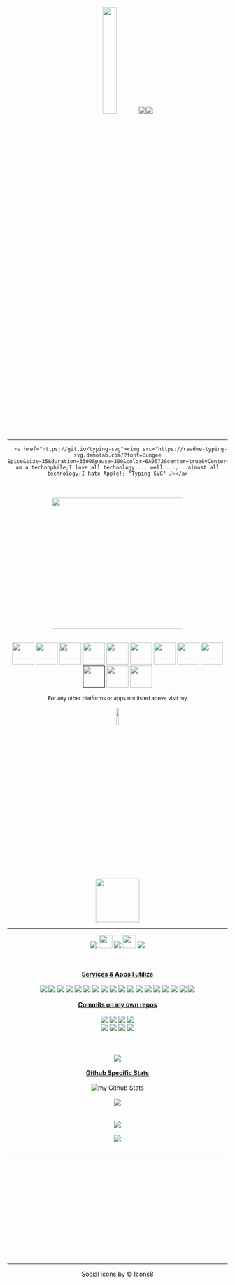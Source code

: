   <div align=center>
        <img src="https://paulsybrandy.com/images/newest-neocube-logo.png" width="25%">
        <img src="https://paulsybrandy.com/images/100x100_spacer.png"><img src="https://paulsybrandy.com/images/newest-neocube-logo-alt-circular.png">
        </div>
        <hr>
  <div align=center>
      
      <a href="https://git.io/typing-svg"><img src="https://readme-typing-svg.demolab.com/?font=Bungee Spice&size=35&duration=3500&pause=300&color=6A0572&center=true&vCenter=true&width=500&lines=Hi%2C+I+am+Neocube;Welcome+to+My+Profile;I am a technophile;I love all technology;... well ...;...almost all technology;I hate Apple!; "Typing SVG" /></a>
      
  </div>
  <div align=center><br><br>
  <img src="https://paulsybrandy.com/images/connect-with-me.png" width=300><br><br>
   
<a href="https://www.deviantart.com/paulneocube" target="_blank"><img src="https://paulsybrandy.com/images/icons8-deviantart-100.png" width="50"></a>
<a href="https://discord.com/users/1080950833950244936" target="_blank"><img src="https://paulsybrandy.com/images/icons8-discord-new-100.png" width="50"></a>
<a href="https://www.goodreads.com/paulsybrandy" target="_blank"><img src="https://paulsybrandy.com/images/icons8-goodreads-100.png" width="50"></a>
<a href="https://web.groupme.com/contact/105795312/4YtQ8knY" target="_blank"><img src="https://paulsybrandy.com/images/icons8-group-me-100.png" width="50"></a>
<a href="http://instagram.com/pgsybrandy" target="_blank"><img src="https://paulsybrandy.com/images/icons8-instagram-100.png" width="50"></a>
<a href="https://www.linkedin.com/in/paulgsybrandy" target="_blank"><img src="https://paulsybrandy.com/images/icons8-linkedin-100.png" width="50"></a>
<a href="https://paulneocube.notion.site/Paul-Sybrandy-aka-NEOCUBE-751c7e2c96ad45e58c629f6771dca38e" target="_blank"><img src="https://paulsybrandy.com/images/icons8-notion-100.png" width="50"></a>
<a href="https://www.reddit.com/user/Paulsybrandy1980" target="_blank"><img src="https://paulsybrandy.com/images/icons8-reddit-100.png" width="50"></a>
<a href="https://t.me/PGSybrandy" target="_blank"><img src="https://paulsybrandy.com/images/icons8-telegram-app-100.png" width="50"></a>
<a href="" target="_blank"><img src="https://paulsybrandy.com/images/icons8-viber-100.png" width="50"></a>
<a href="weixin://dl/chat?paulneocube" target="_blank"><img src="https://paulsybrandy.com/images/icons8-wechat-100.png" width="50"></a>
<a href="https://wa.me/15703350105" target="_blank"><img src="https://paulsybrandy.com/images/icons8-whatsapp-100.png" width="50"></a><br>
<p style="color: black; font-size: 12px">For any other platforms or apps not listed above visit my<br><br>
<img src="https://paulsybrandy.com/images/down.gif" width="10%"><br>
<a href="https://dot.cards/pgsybrandy" target="_blank"><img src="https://paulsybrandy.com/images/link-in-bio-new-rounded.png" width="100"></a>
</div>
<hr>
<div align=center>
  
<img src="https://img.shields.io/badge/approved_by-neocube-green">
<img src="https://paulsybrandy.com/images/right-arrow2.gif" width="30">
<img src="https://img.shields.io/badge/technophile-%F0%9F%92%AF-white">
<img src="https://paulsybrandy.com/images/right-arrow2.gif" width="30">
<img src="https://img.shields.io/badge/%F0%9F%98%B6%E2%80%8D%F0%9F%8C%AB%EF%B8%8F-head_in_the_clouds-red">
<br><br>
<br>

<u><b>Services & Apps I utilize</b></u><br><br>
  <img src="https://badgen.net/badge/icon/discord?icon=discord&label"> <img src="https://badgen.net/badge/icon/goodreads?icon=goodreads&label"> <img src="https://badgen.net/badge/icon/gitlab?icon=gitlab&label"> <img src="https://badgen.net/badge/icon/github?icon=github&label"> <img src="https://badgen.net/badge/icon/git?icon=git&label"> <img src="https://badgen.net/badge/icon/firefox?icon=firefox&label"> <img src="https://badgen.net/badge/icon/docker?icon=docker&label"> <img src="https://badgen.net/badge/icon/mastodon?icon=mastodon&label"> <img src="https://badgen.net/badge/icon/matrix?icon=matrix&label"> <img src="https://badgen.net/badge/icon/reddit?icon=reddit&label"> <img src="https://badgen.net/badge/icon/patreon?icon=patreon&label"> <img src="https://badgen.net/badge/icon/rss?icon=rss&label"> <img src="https://badgen.net/badge/icon/telegram?icon=telegram&label"> <img src="https://badgen.net/badge/icon/terminal?icon=terminal&label"> <img src="https://badgen.net/badge/icon/threads?icon=threads&label"> <img src="https://badgen.net/badge/icon/visualstudio?icon=visualstudio&label"> <img src="https://badgen.net/badge/icon/windows?icon=windows&label"> <img src="https://badgen.net/badge/icon/wiki?icon=wiki&label">
  <br><br>
  <u><b>Commits on my own repos</b></u><br><br>
  <img src="https://badgen.net/github/commits/paulsybrandy/paulsybrandy.github.io"> <img src="https://badgen.net/github/last-commit/paulsybrandy/paulsybrandy.github.io"> <img src="https://badgen.net/github/checks/paulsybrandy/paulsybrandy.github.io"> <img src="https://badgen.net/github/release/paulsybrandy/paulsybrandy.github.io/initial"><br>
  <img src="https://badgen.net/github/commits/paulsybrandy/paulsybrandy"> <img src="https://badgen.net/github/last-commit/paulsybrandy/paulsybrandy"> <img src="https://badgen.net/github/checks/paulsybrandy/paulsybrandy"> <img src="https://badgen.net/github/release/paulsybrandy/paulsybrandy.github.io"><br>
  <br><br><br>
  <a href="https://gist.github.com/paulsybrandy"><img src="https://gists-readme.yizack.com/api?user=paulsybrandy&theme=dark"></a><br><br>
  <u><b>Github Specific Stats</b></u><br><br>
  <img align="center" src="https://github-readme-stats.vercel.app/api?username=paulsybrandy
&include_all_commits=true&count_private=true&show_icons=true&line_height=20&title_color=2B5BBD&icon_color=1124BB&text_color=A1A1A1&bg_color=0,000000,130F40" alt="my Github Stats"/><br><br>
<img src="https://github-readme-streak-stats.herokuapp.com/?user=paulsybrandy&theme=dark"><br><br>  
<img src="https://github-profile-summary-cards.vercel.app/api/cards/profile-details?username=paulsybrandy&theme=dark"><br><br>
<img src="https://github-profile-trophy.vercel.app/?username=paulsybrandy&theme=dark"><br><br><hr><br><br>


  
<br><br><br><br><br><br><br><br><br><br>  
<hr><center>Social icons by © <a target="_blank" href="https://icons8.com">Icons8</a>
